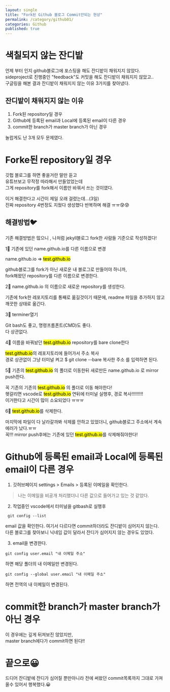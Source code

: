 ```yaml
---
layout: single
title: "Fork된 Github 블로그 Commit안되는 현상"
permalink: /category/github01/
categories: Github
published: true
---
```


# 색칠되지 않는 잔디밭

언제 부터 인지 github블로그에 포스팅을 해도 잔디밭이 채워지지 않았다.  
sideproject로 진행중인 "feedback"도 커밋을 해도 잔디밭이 채워지지 않았고..  
구글링을 해본 결과 잔디밭이 채워지지 않는 이유 3가지를 찾아냈다.

## 잔디밭이 채워지지 않는 이유

1. Fork된 repository일 경우
2. Github에 등록된 email과 Local에 등록된 email이 다른 경우
3. commit한 branch가 master branch가 아닌 경우

놀랍게도 난 3개 모두 문제였다.

# Forke된 repository일 경우

깃헙 블로그를 하면 좋을거란 말만 듣고  
유튜브보고 무작정 따라해서 만들었었는데  
그게 repository를 fork해서 이름만 바꿔서 쓰는 것이였다.

이거 해결한다고 시간이 제일 오래 걸렸는데...(3일)  
진짜 repository 4번정도 지웠다 생성했다 반복하며 해결 ㅠㅠ😰😰

## 해결방법🐦

기존 해결방법은 많으니 , 나처럼 jekyll블로그 fork한 사람들 기준으로 작성하겠다!

1⃣ 기존에 있던 name.github.io를 다른 이름으로 변경

name.github.io => <mark>test.github.io</mark>

github블로그를 fork가 아닌 새로운 내 블로그로 만들어야 하니까,  
 fork해왔던 repository를 다른 이름으로 변경한다.

2⃣ name.github.io 의 이름으로 새로운 repository를 생성한다.

기존에 fork한 레포지토리를 통째로 옮길것이기 때문에, readme 파일을 추가하지 않고 깨끗한 상태로 옮긴다.

3⃣ terminer열기

Git bash도 좋고, 명령프롬폰트(CMD)도 좋다.  
다 상관없다.

4⃣ 이름을 바꿔놨던 <mark>test.github.io</mark> repository를 bare clone한다

<mark>test.github.io</mark>의 레포지토리에 들어가서 주소 복사  
경로 상관없이 그냥 터미널 켜고 $ git clone --bare 복사한 주소 를 입력하면 된다.

5⃣ 기존의 <mark>test.github.io</mark> 의 폴더로 이동한뒤 새로만든 name.github.io 로 mirror push한다.

꼭 기존의 기존의 <mark>test.github.io</mark> 의 폴더로 이동 해야한다!  
헷갈리면 vscode로 <mark>test.github.io</mark> 연뒤에 터미널 실행후, 경로 복사!!!!!!!!!  
이거한다고 시간이 많이 소요되었다 ㅠㅠㅠ

6⃣ <mark>test.github.io</mark>를 삭제한다.

마지막에 파일이 다 날라갈까봐 삭제를 안하고 있었더니, github블로그 주소에서 계속 에러가 났다.ㅠㅠ  
꼭!!! mirror push후에는 기존에 있던 <mark>test.github.io</mark>를 삭제해줘야한다!

# Github에 등록된 email과 Local에 등록된 email이 다른 경우

1. 깃허브페이지 settings > Emails > 등록된 이메일을 확인한다.

> 나는 이메일을 비공개 처리했더니 다른 값으로 들어가고 있는 것 같았다.

2. 작업중인 vscode에서 터미널을 gitbash로 실행후

```
 git config --list
```

email 값을 확인한다. 여기서 다르다면 commit하더라도 잔디밭이 심어지지 않는다.  
다른 블로그를 찾아보니 닉네임 값이 달라서 잔디가 심어지지 않는 경우도 있었다.

3. email을 변경한다.

```
git config user.email "내 이메일 주소"
```

하면 해당 폴더의 내 이메일만 변경된다.

```
git config --global user.email "내 이메일 주소"
```

하면 전역의 내 이메일이 변경된다.

# commit한 branch가 master branch가 아닌 경우

이 경우에는 깊게 뒤져보진 않았지만,  
master branch에다가 commit하면 된다!!

# 끝으로😀

드디어 잔디밭에 잔디가 심어질 뿐만아니라 전에 써왔던 commit목록까지 그대로 가져올수 있어서 행복했다.😀
